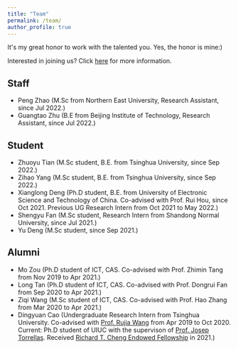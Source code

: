 ```yaml
---
title: "Team"
permalink: /team/
author_profile: true
---
```


It's my great honor to work with the talented you. Yes, the honor is mine:)

Interested in joining us? Click [here](../pages/recruiting) for more information.

## Staff

+ Peng Zhao (M.Sc from Northern East University, Research Assistant, since Jul 2022.)
+ Guangtao Zhu (B.E from Beijing Institute of Technology, Research Assistant, since Jul 2022.)


## Student

+ Zhuoyu Tian (M.Sc student, B.E. from Tsinghua University, since Sep 2022.)
+ Zihao Yang (M.Sc student, B.E. from Tsinghua University, since Sep 2022.)
+ Xianglong Deng (Ph.D student, B.E. from University of Electronic Science and Technology of China. Co-advised with Prof. Rui Hou, since Oct 2021. Previous UG Research Intern from Oct 2021 to May 2022.)
+ Shengyu Fan (M.Sc student, Research Intern from Shandong Normal University, since Jul 2021.)
+ Yu Deng (M.Sc student, since Sep 2021.)

## Alumni

+ Mo Zou (Ph.D student of ICT, CAS. Co-advised with Prof. Zhimin Tang from Nov 2019 to Apr 2021.)
+ Long Tan (Ph.D student of ICT, CAS. Co-advised with Prof. Dongrui Fan from Sep 2020 to Apr 2021.)
+ Ziqi Wang (M.Sc student of ICT, CAS. Co-advised with Prof. Hao Zhang from Mar 2020 to Apr 2021.)
+ Dingyuan Cao (Undergraduate Research Intern from Tsinghua University. Co-advised with [Prof. Rujia Wang](https://www.iit.edu/directory/people/rujia-wang) from Apr 2019 to Oct 2020. Current: Ph.D student of UIUC with the supervison of [Prof. Josep Torrellas](http://iacoma.cs.uiuc.edu/josep/torrellas.html). Received [Richard T. Cheng Endowed Fellowship](https://cs.illinois.edu/about/awards/graduate-fellowships-awards/richard-t-cheng-endowed-fellowship) in 2021.) 
